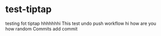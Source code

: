 # test-tiptap
testing fot tiptap
hhhhhhhi
This test undo push workflow
hi how are you 
how
random Commits
add commit
